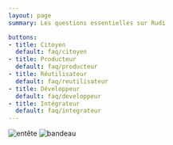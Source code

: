 ```yaml
---
layout: page
summary: Les questions essentielles sur Rudi

buttons:
- title: Citoyen
  default: faq/citoyen
- title: Producteur
  default: faq/producteur
- title: Réutilisateur
  default: faq/reutilisateur
- title: Développeur
  default: faq/developpeur
- title: Intégrateur
  default: faq/integrateur
---
```


![entête](https://user-images.githubusercontent.com/109140019/235708420-dada30e5-f111-41d4-8b1b-739b567f0603.PNG)
![bandeau](https://user-images.githubusercontent.com/109140019/235708199-9a82ffde-f623-4e90-967a-80d3865e4edb.PNG)
